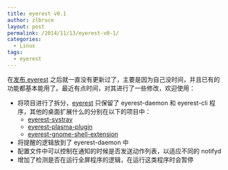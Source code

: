 ```yaml
---
title: eyerest v0.1
author: zlbruce
layout: post
permalink: /2014/11/13/eyerest-v0-1/
categories:
  - Linux
tags:
  - eyerest
---
```

在[发布 eyerest][1] 之后就一直没有更新过了，主要是因为自己没时间，并且已有的功能都基本能用了。最近有点时间，对其进行了一些修改，欢迎使用：

  * 将项目进行了拆分，[eyerest][2] 只保留了 eyerest-daemon 和 eyerest-cli 程序，其他的桌面扩展什么的分别在以下的项目中： 
      * [eyerest-systray][3]
      * [eyerest-plasma-plugin][4]
      * [eyerest-gnome-shell-extension][5]
  * 将提醒的逻辑放到了 eyerest-daemon 中
  * 配置文件中可以控制在通知的时候是否发送动作列表，以适应不同的 notifyd
  * 增加了检测是否在运行全屏程序的逻辑，在运行这类程序时会暂停

 [1]: https://zlb.me/2012/11/02/eyerest/ "发布一款小软件：eyerest"
 [2]: https://github.com/zlbruce/eyerest "eyerest"
 [3]: https://github.com/zlbruce/eyerest-systray "eyerest-systray"
 [4]: https://github.com/zlbruce/eyerest-plasma-plugin "eyerest-plasma-plugin"
 [5]: https://github.com/zlbruce/eyerest-gnome-shell-extension "eyerest-gnome-shell-extension"